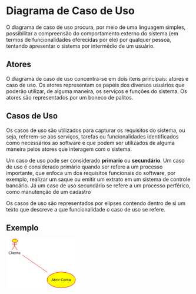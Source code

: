 # Diagrama de Caso de Uso

O diagrama de caso de uso procura, por meio de uma linguagem simples, possibilitar a compreensão do comportamento externo do sistema (em termos de funcionalidades oferecidas por ele) por qualquer pessoa, tentando apresentar o sistema por intermédio de um usuário.

## Atores
O diagrama de caso de uso concentra-se em dois itens principais: atores e caso de uso. Os atores representam os papéis dos diversos usuários que poderão utilizar, de alguma maneira, os serviços e funções do sistema. Os atores são representados por um boneco de palitos.

## Casos de Uso
Os casos de uso são utilizados para capturar os requisitos do sistema, ou seja, referem-se aos serviços, tarefas ou funcionalidades identificados como necessários ao software e que podem ser utilizados de alguma maneira pelos atores que interagem com o sistema.

Um caso de uso pode ser considerado **primario** ou **secundário**. Um caso de uso é considerado primário quando ser refere a um processo importante, que enfoca um dos requisitos funcionais do software, por exemplo, realizar um saque ou emitir um extrato em um sistema de controle bancário. Já um caso de uso secundário se refere a um processo perférico, como manutenção de um cadastro

Os casos de uso são representados por elipses contendo dentro de si um texto que descreve a que funcionalidade o caso de uso se refere.

## Exemplo

![](imgs/img001.png)
